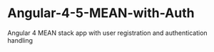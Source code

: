 # Angular-4-5-MEAN-with-Auth
Angular 4 MEAN stack app with user registration and authentication handling
